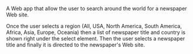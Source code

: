 A Web app that allow the user to search around the world for a  newspaper Web site.

Once the user selects a region (All, USA, North America, South America, Africa, Asia, Europe, Oceania) then a list of newspaper title and country is shown right under the select element. Then the user selects a newspaper title and finally it is directed to the newspaper's Web site.
